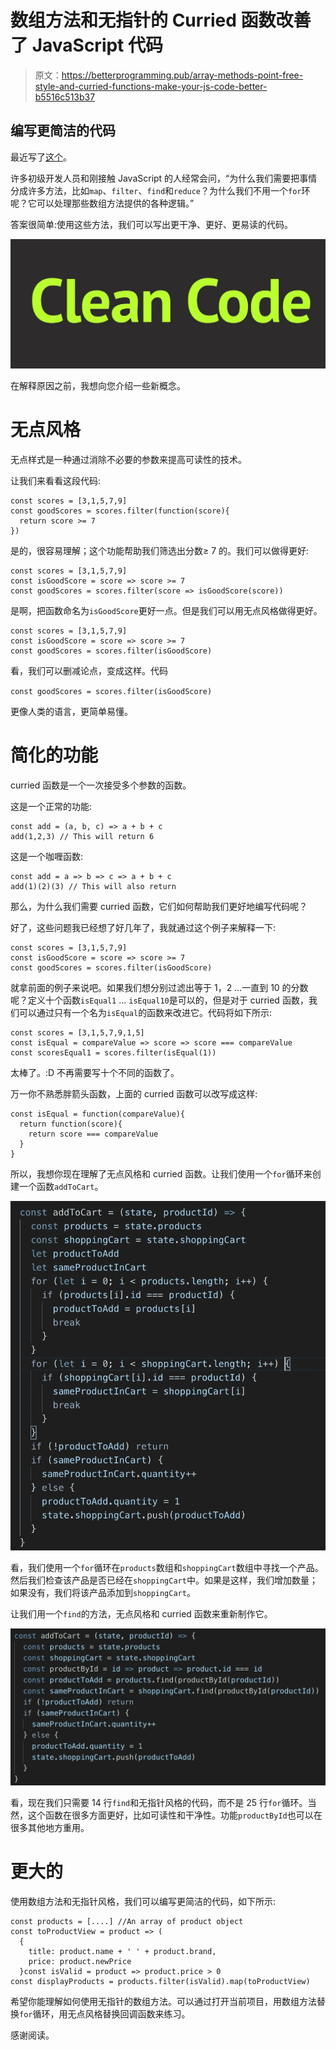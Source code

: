 # 数组方法和无指针的 Curried 函数改善了 JavaScript 代码

> 原文：<https://betterprogramming.pub/array-methods-point-free-style-and-curried-functions-make-your-js-code-better-b5516c513b37>

## 编写更简洁的代码

最近写了[这个](https://medium.com/@cqpro/rewrite-your-own-array-methods-foreach-map-filter-find-reduce-1718e1138c3e)。

许多初级开发人员和刚接触 JavaScript 的人经常会问，“为什么我们需要把事情分成许多方法，比如`map`、`filter`、`find`和`reduce`？为什么我们不用一个`for`环呢？它可以处理那些数组方法提供的各种逻辑。”

答案很简单:使用这些方法，我们可以写出更干净、更好、更易读的代码。

![](img/ceaccf30529ac594650bb1d3a34334cb.png)

在解释原因之前，我想向您介绍一些新概念。

# 无点风格

无点样式是一种通过消除不必要的参数来提高可读性的技术。

让我们来看看这段代码:

```
const scores = [3,1,5,7,9]
const goodScores = scores.filter(function(score){ 
  return score >= 7
})
```

是的，很容易理解；这个功能帮助我们筛选出分数≥ 7 的。我们可以做得更好:

```
const scores = [3,1,5,7,9]
const isGoodScore = score => score >= 7
const goodScores = scores.filter(score => isGoodScore(score))
```

是啊，把函数命名为`isGoodScore`更好一点。但是我们可以用无点风格做得更好。

```
const scores = [3,1,5,7,9]
const isGoodScore = score => score >= 7
const goodScores = scores.filter(isGoodScore)
```

看，我们可以删减论点，变成这样。代码

`const goodScores = scores.filter(isGoodScore)`

更像人类的语言，更简单易懂。

# 简化的功能

curried 函数是一个一次接受多个参数的函数。

这是一个正常的功能:

```
const add = (a, b, c) => a + b + c
add(1,2,3) // This will return 6
```

这是一个咖喱函数:

```
const add = a => b => c => a + b + c
add(1)(2)(3) // This will also return
```

那么，为什么我们需要 curried 函数，它们如何帮助我们更好地编写代码呢？

好了，这些问题我已经想了好几年了，我就通过这个例子来解释一下:

```
const scores = [3,1,5,7,9]
const isGoodScore = score => score >= 7
const goodScores = scores.filter(isGoodScore)
```

就拿前面的例子来说吧。如果我们想分别过滤出等于 1，2 …一直到 10 的分数呢？定义十个函数`isEqual1` … `isEqual10`是可以的，但是对于 curried 函数，我们可以通过只有一个名为`isEqual`的函数来改进它。代码将如下所示:

```
const scores = [3,1,5,7,9,1,5]
const isEqual = compareValue => score => score === compareValue
const scoresEqual1 = scores.filter(isEqual(1))
```

太棒了。:D 不再需要写十个不同的函数了。

万一你不熟悉胖箭头函数，上面的 curried 函数可以改写成这样:

```
const isEqual = function(compareValue){
  return function(score){ 
    return score === compareValue
  }
}
```

所以，我想你现在理解了无点风格和 curried 函数。让我们使用一个`for`循环来创建一个函数`addToCart`。

![](img/6e6ad1542597dcc82f47fef53347b5fc.png)

看，我们使用一个`for`循环在`products`数组和`shoppingCart`数组中寻找一个产品。然后我们检查该产品是否已经在`shoppingCart`中。如果是这样，我们增加数量；如果没有，我们将该产品添加到`shoppingCart`。

让我们用一个`find`的方法，无点风格和 curried 函数来重新制作它。

![](img/44c6dd54ca2d1c75c63978cff1772fa2.png)

看，现在我们只需要 14 行`find`和无指针风格的代码，而不是 25 行`for`循环。当然，这个函数在很多方面更好，比如可读性和干净性。功能`productById`也可以在很多其他地方重用。

# 更大的

使用数组方法和无指针风格，我们可以编写更简洁的代码，如下所示:

```
const products = [....] //An array of product object
const toProductView = product => (
  {
    title: product.name + ' ' + product.brand, 
    price: product.newPrice
  }const isValid = product => product.price > 0
const displayProducts = products.filter(isValid).map(toProductView)
```

希望你能理解如何使用无指针的数组方法。可以通过打开当前项目，用数组方法替换`for`循环，用无点风格替换回调函数来练习。

感谢阅读。